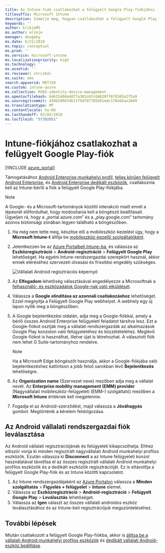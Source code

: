 ```yaml
---
title: Az Intune-fiók csatlakozhat a felügyelt Google Play-fiókjához.
titlesuffix: Microsoft Intune
description: Ismerje meg, hogyan csatlakozhat a felügyelt Google Play fiókot az Intune-fiók.
keywords: ''
author: ErikjeMS
ms.author: erikje
manager: dougeby
ms.date: 6/21/2018
ms.topic: conceptual
ms.prod: ''
ms.service: microsoft-intune
ms.localizationpriority: high
ms.technology: ''
ms.assetid: ''
ms.reviewer: chrisbal
ms.suite: ems
search.appverid: MET150
ms.custom: intune-azure
ms.collection: M365-identity-device-management
ms.openlocfilehash: b461540de40f7a303c6fc68628ff678302e2f5a9
ms.sourcegitcommit: 430b290474b11f9df87785b01edc178e6bae2049
ms.translationtype: MT
ms.contentlocale: hu-HU
ms.lasthandoff: 03/05/2019
ms.locfileid: "57392051"
---
```

# <a name="connect-your-intune-account-to-your-managed-google-play-account"></a>Intune-fiókjához csatlakozhat a felügyelt Google Play-fiók

[!INCLUDE [azure_portal](./includes/azure_portal.md)]

Támogatásához [Android Enterprise munkahelyi profil](android-work-profile-enroll.md), [teljes körűen felügyelt Android Enterprise](android-fully-managed-enroll.md), és [Android Enterprise dedikált eszközök](android-kiosk-enroll.md), csatlakoznia kell az Intune-bérlő a fiók a felügyelt Google Play-fiókjába.  

> [!NOTE]
> A Google- és a Microsoft-tartományok közötti interakció miatt ennél a lépésnél előfordulhat, hogy módosítania kell a böngésző beállításait.  Ügyeljen rá, hogy a „portal.azure.com” és a „play.google.com” tartomány azonos biztonsági zónában legyen található a böngészőben.

1. Ha még nem tette meg, készítse elő a mobileszköz-kezelést úgy, hogy a **Microsoft Intune-t** állítja be [mobileszköz-kezelői szolgáltatóként](mdm-authority-set.md).
2. Jelentkezzen be az [Azure Portalbeli Intune-ba](https://aka.ms/intuneportal), és válassza az **Eszközregisztráció** > **Android-regisztráció** > **Felügyelt Google Play** lehetőséget.  Ha egyéni Intune-rendszergazdai szerepkört használ, akkor ennek eléréséhez szervezeti olvasási és frissítési engedély szükséges.
   
   ![Vállalati Android regisztrációs képernyő](./media/android-work-bind.png)

3. Az **Elfogadom** lehetőség választásával engedélyezze a Microsoftnak a [felhasználó- és eszközadatok Google-nak való elküldését](data-intune-sends-to-google.md). 
   
4. Válassza a **Google elindítása az azonnali csatlakozáshoz** lehetőséget. Ezzel megnyitja a Felügyelt Google Play webhelyet. A webhely egy új lapon nyílik meg a böngészőben.
  
5. A Google bejelentkezési oldalán, adja meg a Google-fiókkal, amely a bérlő összes Android Enterprise felügyeleti feladatot társítva lesz. Ezt a Google-fiókot osztják meg a vállalati rendszergazdák az alkalmazások Google Play konzolon való felügyeletéhez és közzétételéhez. Meglévő Google-fiókot is használhat, illetve újat is létrehozhat. A választott fiók nem lehet G Suite-tartományhoz rendelve.
    
    > [!Note]
    > Ha a Microsoft Edge böngészőt használja, akkor a Google-fiókjába való bejelentkezéshez kattintson a jobb felső sarokban lévő **Bejelentkezés** lehetőségre.

6. Az **Organization name** (Szervezet neve) mezőben adja meg a vállalat nevét. Az **Enterprise mobility management (EMM) provider** (Nagyvállalati mobileszköz-felügyeleti (EMM-) szolgáltató) mezőben a **Microsoft Intune** értéknek kell megjelennie.

7. Fogadja el az Android-szerződést, majd válassza a **Jóváhagyás** gombot. Megtörténik a kérelem feldolgozása.

## <a name="disconnect-your-android-enterprise-administrative-account"></a>Az Android vállalati rendszergazdai fiók leválasztása

Az Android vállalati regisztrációjának és felügyeleti kikapcsolhatja. Ehhez először vonja ki minden regisztrált nagyvállalati Android munkahelyi profilos eszközök. Ezután válassza ki **Disconnect** a az Intune felügyeleti konzol használatával távolítsa el az összes regisztrált vállalati Android munkahelyi profilos eszközök és a dedikált eszközök regisztrációját. Ez is eltávolítja a felügyelt Google Play-fiók és az Intune közötti kapcsolatot.

1. Az Intune rendszergazdájaként az [Azure Portalon](https://portal.azure.com) válassza a **Minden szolgáltatás** > **Figyelés + felügyelet** > **Intune** elemet.
2. Válassza az **Eszközregisztráció** > **Android-regisztráció** > **Felügyelt Google Play** > **Leválasztás** lehetőséget.
3. Válassza az **Igen** választ az összes vállalati androidos eszköz leválasztásához és az Intune-beli regisztrációjuk megszüntetéséhez.

## <a name="next-steps"></a>További lépések

Miután csatlakozott a felügyelt Google Play-fiókba, akkor is [állítsa be a vállalati Android munkahelyi profilos eszközök](android-work-profile-enroll.md) és [dedikált vállalati Android-eszköz beállítása](android-kiosk-enroll.md).
